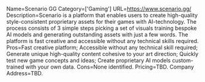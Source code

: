 Name=Scenario GG
Category=['Gaming']
URL=https://www.scenario.gg/
Description=Scenario is a platform that enables users to create high-quality style-consistent proprietary assets for their games with AI-technology. The process consists of 3 simple steps picking a set of visuals training bespoke AI models and generating outstanding assets with just a few words. The platform is fast creative and accessible without any technical skills required.
Pros=Fast creative platform; Accessible without any technical skill required; Generate unique high-quality content cohesive to your art direction; Quickly test new game concepts and ideas; Create proprietary AI models custom-trained with your own data.
Cons=None identified.
Pricing=TBD.
Company Address=TBD.
